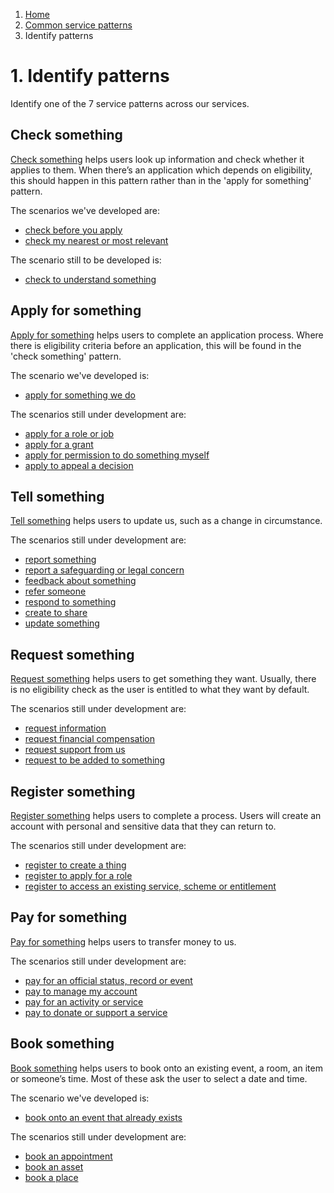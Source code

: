 1. [Home](/)
2. [Common service patterns](/common-service-patterns/overview)
3. Identify patterns

# 1. Identify patterns

Identify one of the 7 service patterns across our services.

## Check something
[Check something](/common-service-patterns/service-patterns/check-something/overview) helps users look up information and check whether it applies to them. When there’s an application which depends on eligibility, this should happen in this pattern rather than in the 'apply for something' pattern.

The scenarios we've developed are:

* [check before you apply](/common-service-patterns/service-patterns/check-something/check-before-you-apply/overview)
* [check my nearest or most relevant](/common-service-patterns/service-patterns/check-something/check-my-nearest-or-most-relevant/overview)

The scenario still to be developed is:

* [check to understand something](/common-service-patterns/service-patterns/check-something/check-to-understand-something/overview)

## Apply for something
[Apply for something](/common-service-patterns/service-patterns/apply-for-something/overview) helps users to complete an application process. Where there is eligibility criteria before an application, this will be found in the 'check something' pattern.

The scenario we've developed is:

* [apply for something we do](/common-service-patterns/service-patterns/apply-for-something/apply-for-something-we-do/overview)

The scenarios still under development are:

* [apply for a role or job](/common-service-patterns/service-patterns/apply-for-something/apply-for-a-role/overview)
* [apply for a grant](/common-service-patterns/service-patterns/apply-for-something/apply-for-a-grant/overview)
* [apply for permission to do something myself](/common-service-patterns/service-patterns/apply-for-something/apply-for-permission-to-do-something-myself/overview)
* [apply to appeal a decision](/common-service-patterns/service-patterns/apply-for-something/apply-to-appeal-a-decision/overview)

## Tell something
[Tell something](/common-service-patterns/service-patterns/tell-something/overview) helps users to update us, such as a change in circumstance. 

The scenarios still under development are:

* [report something](/common-service-patterns/service-patterns/tell-something/report-something/overview)
* [report a safeguarding or legal concern](/common-service-patterns/service-patterns/tell-something/report-a-safeguarding-or-legal-concern/overview)
* [feedback about something](/common-service-patterns/service-patterns/tell-something/feedback-about-something/overview)
* [refer someone](/common-service-patterns/service-patterns/tell-something/refer-someone/overview)
* [respond to something](/common-service-patterns/service-patterns/tell-something/respond-to-something/overview)
* [create to share](/common-service-patterns/service-patterns/tell-something/create-to-share/overview)
* [update something](/common-service-patterns/service-patterns/tell-something/update-something/overview)

## Request something
[Request something](/common-service-patterns/service-patterns/request-something/overview) helps users to get something they want. Usually, there is no eligibility check as the user is entitled to what they want by default.

The scenarios still under development are:

* [request information](/common-service-patterns/service-patterns/request-something/request-information/overview)
* [request financial compensation](/common-service-patterns/service-patterns/request-something/request-financial-compensation/overview)
* [request support from us](/common-service-patterns/service-patterns/request-something/request-support-from-us/overview)
* [request to be added to something](/common-service-patterns/service-patterns/request-something/request-to-be-added-to-something/overview)

## Register something
[Register something](/common-service-patterns/service-patterns/register-something/overview) helps users to complete a process. Users will create an account with personal and sensitive data that they can return to.

The scenarios still under development are:

* [register to create a thing](/common-service-patterns/service-patterns/register-something/register-to-create-a-thing/overview)
* [register to apply for a role](/common-service-patterns/service-patterns/register-something/register-to-apply-for-a-role/overview)
* [register to access an existing service, scheme or entitlement](/common-service-patterns/service-patterns/register-something/register-to-access-an-existing-service-scheme-or-entitlement/overview)

## Pay for something
[Pay for something](/common-service-patterns/service-patterns/pay-for-something/overview) helps users to transfer money to us.

The scenarios still under development are:

* [pay for an official status, record or event](/common-service-patterns/service-patterns/pay-for-something/pay-for-an-official-status-record-event/overview)
* [pay to manage my account](/common-service-patterns/service-patterns/pay-for-something/pay-to-manage-my-account/overview)
* [pay for an activity or service](/common-service-patterns/service-patterns/pay-for-something/pay-for-an-activity-or-service/overview)
* [pay to donate or support a service](/common-service-patterns/service-patterns/pay-for-something/pay-to-donate-or-support-a-service/overview)

## Book something
[Book something](/common-service-patterns/service-patterns/book-something/overview) helps users to book onto an existing event, a room, an item or someone’s time. Most of these ask the user to select a date and time.

The scenario we've developed is:

* [book onto an event that already exists](/common-service-patterns/service-patterns/book-something/book-onto-an-event-that-already-exists/overview)

The scenarios still under development are:

* [book an appointment](/common-service-patterns/service-patterns/book-something/book-an-appointment/overview)
* [book an asset](/common-service-patterns/service-patterns/book-something/book-an-asset/overview)
* [book a place](/common-service-patterns/service-patterns/book-something/book-a-place/overview)
